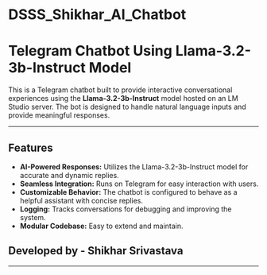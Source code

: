# DSSS_Shikhar_AI_Chatbot

# Telegram Chatbot Using Llama-3.2-3b-Instruct Model

This is a Telegram chatbot built to provide interactive conversational experiences using the **Llama-3.2-3b-Instruct** model hosted on an LM Studio server. The bot is designed to handle natural language inputs and provide meaningful responses.

---

## Features

- **AI-Powered Responses:** Utilizes the Llama-3.2-3b-Instruct model for accurate and dynamic replies.
- **Seamless Integration:** Runs on Telegram for easy interaction with users.
- **Customizable Behavior:** The chatbot is configured to behave as a helpful assistant with concise replies.
- **Logging:** Tracks conversations for debugging and improving the system.
- **Modular Codebase:** Easy to extend and maintain.

## Developed by - Shikhar Srivastava
---
